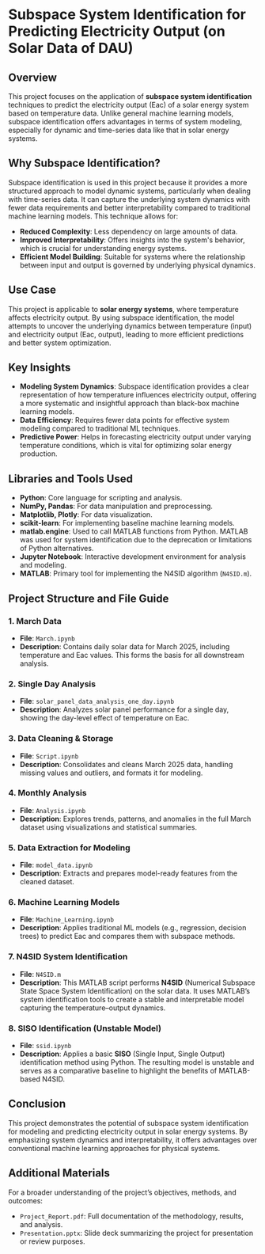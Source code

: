 # Subspace System Identification for Predicting Electricity Output (on Solar Data of DAU)

## Overview
This project focuses on the application of **subspace system identification** techniques to predict the electricity output (Eac) of a solar energy system based on temperature data. Unlike general machine learning models, subspace identification offers advantages in terms of system modeling, especially for dynamic and time-series data like that in solar energy systems.

## Why Subspace Identification?
Subspace identification is used in this project because it provides a more structured approach to model dynamic systems, particularly when dealing with time-series data. It can capture the underlying system dynamics with fewer data requirements and better interpretability compared to traditional machine learning models. This technique allows for:

- **Reduced Complexity**: Less dependency on large amounts of data.
- **Improved Interpretability**: Offers insights into the system's behavior, which is crucial for understanding energy systems.
- **Efficient Model Building**: Suitable for systems where the relationship between input and output is governed by underlying physical dynamics.

## Use Case
This project is applicable to **solar energy systems**, where temperature affects electricity output. By using subspace identification, the model attempts to uncover the underlying dynamics between temperature (input) and electricity output (Eac, output), leading to more efficient predictions and better system optimization.

## Key Insights
- **Modeling System Dynamics**: Subspace identification provides a clear representation of how temperature influences electricity output, offering a more systematic and insightful approach than black-box machine learning models.
- **Data Efficiency**: Requires fewer data points for effective system modeling compared to traditional ML techniques.
- **Predictive Power**: Helps in forecasting electricity output under varying temperature conditions, which is vital for optimizing solar energy production.

## Libraries and Tools Used
- **Python**: Core language for scripting and analysis.
- **NumPy, Pandas**: For data manipulation and preprocessing.
- **Matplotlib, Plotly**: For data visualization.
- **scikit-learn**: For implementing baseline machine learning models.
- **matlab.engine**: Used to call MATLAB functions from Python. MATLAB was used for system identification due to the deprecation or limitations of Python alternatives.
- **Jupyter Notebook**: Interactive development environment for analysis and modeling.
- **MATLAB**: Primary tool for implementing the N4SID algorithm (`N4SID.m`).

## Project Structure and File Guide

### 1. March Data
- **File**: `March.ipynb`  
- **Description**: Contains daily solar data for March 2025, including temperature and Eac values. This forms the basis for all downstream analysis.

### 2. Single Day Analysis
- **File**: `solar_panel_data_analysis_one_day.ipynb`  
- **Description**: Analyzes solar panel performance for a single day, showing the day-level effect of temperature on Eac.

### 3. Data Cleaning & Storage
- **File**: `Script.ipynb`  
- **Description**: Consolidates and cleans March 2025 data, handling missing values and outliers, and formats it for modeling.

### 4. Monthly Analysis
- **File**: `Analysis.ipynb`  
- **Description**: Explores trends, patterns, and anomalies in the full March dataset using visualizations and statistical summaries.

### 5. Data Extraction for Modeling
- **File**: `model_data.ipynb`  
- **Description**: Extracts and prepares model-ready features from the cleaned dataset.

### 6. Machine Learning Models
- **File**: `Machine_Learning.ipynb`  
- **Description**: Applies traditional ML models (e.g., regression, decision trees) to predict Eac and compares them with subspace methods.

### 7. N4SID System Identification
- **File**: `N4SID.m`  
- **Description**: This MATLAB script performs **N4SID** (Numerical Subspace State Space System Identification) on the solar data. It uses MATLAB’s system identification tools to create a stable and interpretable model capturing the temperature–output dynamics.

### 8. SISO Identification (Unstable Model)
- **File**: `ssid.ipynb`  
- **Description**: Applies a basic **SISO** (Single Input, Single Output) identification method using Python. The resulting model is unstable and serves as a comparative baseline to highlight the benefits of MATLAB-based N4SID.

## Conclusion
This project demonstrates the potential of subspace system identification for modeling and predicting electricity output in solar energy systems. By emphasizing system dynamics and interpretability, it offers advantages over conventional machine learning approaches for physical systems.

## Additional Materials
For a broader understanding of the project’s objectives, methods, and outcomes:

- `Project_Report.pdf`: Full documentation of the methodology, results, and analysis.  
- `Presentation.pptx`: Slide deck summarizing the project for presentation or review purposes.
